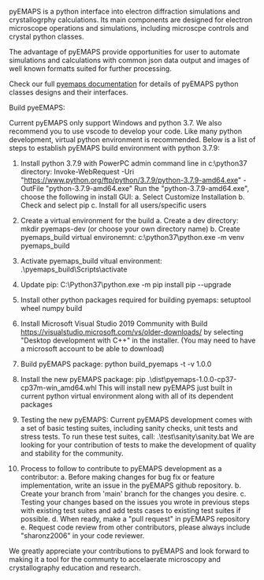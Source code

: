 pyEMAPS is a python interface into electron diffraction simulations and crystallogrphy calculations. Its
main components are designed for electron microscope operations and simulations, including microscpe controls
and crystal python classes. 

The advantage of pyEMAPS provide opportunities for user to automate simulations and calculations with common json data 
output and images of well known formatts suited for further processing.

Check our full [pyemaps documentation](https://emlab-solutions.github.io/pyemaps) for details of pyEMAPS 
python classes designs and their interfaces.

Build pyeEMAPS:

Current pyEMAPS only support Windows and python 3.7. We also recommend you to use vscode to develop your code.
Like many python development, virtual python environment is recommended. Below is a list of steps to establish 
pyEMAPS build environment with python 3.7.9:

1) Install python 3.7.9 with PowerPC admin command line in c:\python37 directory:
   Invoke-WebRequest -Uri "https://www.python.org/ftp/python/3.7.9/python-3.7.9-amd64.exe" -OutFile "python-3.7.9-amd64.exe"
   Run the "python-3.7.9-amd64.exe", choose the following in install GUI:
     a. Select Customize Installation
     b. Check and select pip
     c. Install for all users/specific users
     
2) Create a virtual environment for the build
    a. Create a dev directory: mkdir pyemaps-dev (or choose your own directory name)
    b. Create pyemaps_build virtual environemnt:
       c:\python37\python.exe -m venv pyemaps_build
3) Activate pyemaps_build vitual environment:
    .\pyemaps_build\Scripts\activate

4) Update pip:
   C:\Python37\python.exe -m pip install pip --upgrade

5) Install other python packages required for building pyemaps:
   setuptool wheel numpy build

6) Install Microsoft Visual Studio 2019 Community with Build
   https://visualstudio.microsoft.com/vs/older-downloads/
   by selecting "Desktop development with C++" in the installer.
   (You may need to have a microsoft account to be able to download)

8) Build pyEMAPS package:
   python build_pyemaps -t -v 1.0.0

9) Install the new pyEMAPS package:
   pip .\dist\pyemaps-1.0.0-cp37-cp37m-win_amd64.whl
   This will install new pyEMAPS just built in current python virtual environment
   along with all of its dependent packages

10) Testing the new pyEMAPS:
    Current pyEMAPS development comes with a set of basic testing suites, including
    sanity checks, unit tests and stress tests. To run these test suites, call:
      .\test\sanity\sanity.bat
    We are looking for your contribution of tests to make the development of quality and
    stability for the community.

11) Process to follow to contribute to pyEMAPS development as a contributor:
    a. Before making changes for bug fix or feature implementation, write an issue in the pyEMAPS
       github repository.
    b. Create your branch from 'main' branch for the changes you desire.
    c. Testing your changes based on the issues you wrote in previous steps with existing test suites
       and add tests cases to existing test suites if possible.
    d. When ready, make a "pull request" in pyEMAPS repository
    e. Request code review from other contributors, please always include "sharonz2006" in your code reviewer.

We greatly appreciate your contributions to pyEMAPS and look forward to making it a tool for 
the communty to accelaerate microscopy and crystallography education and research.
    

   

